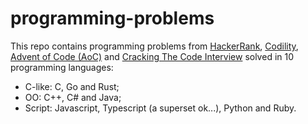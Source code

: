 # programming-problems

This repo contains programming problems from [HackerRank](https://www.hackerrank.com/dashboard), [Codility](https://app.codility.com/programmers/), [Advent of Code (AoC)](https://adventofcode.com/) and [Cracking The Code Interview](https://www.crackingthecodinginterview.com/) solved in 10 programming languages:
  - C-like: C, Go and Rust;
  - OO: C++, C# and Java;
  - Script: Javascript, Typescript (a superset ok...), Python and Ruby.